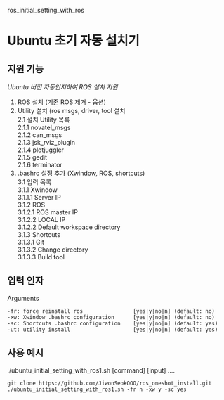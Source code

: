  ros_initial_setting_with_ros


# Ubuntu 초기 자동 설치기             
## 지원 기능
 *Ubuntu 버전 자동인지하여 ROS 설치 지원*      
                        
  1. ROS 설치 (기존 ROS 제거 - 옵션)               
  2. Utility 설치 (ros msgs, driver, tool 설치     
    2.1 설치 Utility 목록                          
        2.1.1 novatel_msgs                         
        2.1.2 can_msgs                             
        2.1.3 jsk_rviz_plugin                      
        2.1.4 plotjuggler                          
        2.1.5 gedit                                
        2.1.6 terminator                           
  3. .bashrc 설정 추가 (Xwindow, ROS, shortcuts)   
    3.1 입력 목록                                  
        3.1.1 Xwindow                              
             3.1.1.1 Server IP                     
        3.1.2 ROS                                  
             3.1.2.1 ROS master IP                 
             3.1.2.2 LOCAL IP                      
             3.1.2.2 Default workspace directory   
        3.1.3 Shortcuts                            
             3.1.3.1 Git                           
             3.1.3.2 Change directory              
             3.1.3.3 Build tool                    
## 입력 인자
Arguments

    -fr: force reinstall ros                [yes|y|no|n] (default: no)
    -xw: Xwindow .bashrc configuration      [yes|y|no|n] (default: no)
    -sc: Shortcuts .bashrc configuration    [yes|y|no|n] (default: yes)
    -ut: utility install                    [yes|y|no|n] (default: yes)

## 사용 예시
./ubuntu_initial_setting_with_ros1.sh [command] [input] ....
```
git clone https://github.com/JiwonSeokOOO/ros_oneshot_install.git
./ubuntu_initial_setting_with_ros1.sh -fr n -xw y -sc yes 
```
